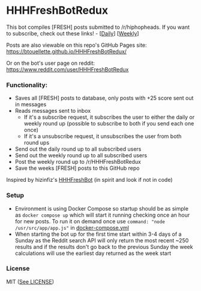 # HHHFreshBotRedux

This bot compiles [FRESH] posts submitted to /r/hiphopheads. If you want to subscribe, check out these links! - [[Daily](http://www.reddit.com/message/compose/?to=HHHFreshBotRedux&subject=subscribe&message=daily)] [[Weekly](http://www.reddit.com/message/compose/?to=HHHFreshBotRedux&subject=subscribe&message=weekly)]

Posts are also viewable on this repo's GitHub Pages site: https://btouellette.github.io/HHHFreshBotRedux/

Or on the bot's user page on reddit: https://www.reddit.com/user/HHHFreshBotRedux

### Functionality:
* Saves all [FRESH] posts to database, only posts with +25 score sent out in messages
* Reads messages sent to inbox
	* If it's a subscribe request, it subscribes the user to either the daily or weekly round up (possible to subscribe to both if you send each one once)
	* If it's a unsubscribe request, it unsubscribes the user from both round ups
* Send out the daily round up to all subscribed users
* Send out the weekly round up to all subscribed users
* Post the weekly round up to /r/HHHFreshBotRedux
* Save the weeks [FRESH] posts to this GitHub repo

Inspired by hizinfiz's [HHHFreshBot](https://github.com/hizinfiz/HHHFreshBot) (in spirit and look if not in code)

### Setup

* Environment is using Docker Compose so startup should be as simple as `docker compose up` which will start it running checking once an hour for new posts. To run it on demand once use `command: "node /usr/src/app/app.js"` in [docker-compose.yml](docker-compose.yml)
* When starting the bot up for the first time start within 3-4 days of a Sunday as the Reddit search API will only return the most recent ~250 results and if the results don't go back to the previous Sunday the week calculations will use the earliest day returned as the week start

### License

MIT ([See LICENSE](https://github.com/btouellette/HHHFreshBotRedux/blob/master/LICENSE))
